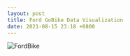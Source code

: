 ```yaml
---
layout: post
title: Ford GoBike Data Visualization
date: 2021-08-15 23:18 +0800
---
```


![FordBike](https://live.staticflickr.com/936/29927098378_86fc9a6f54_b.jpg)
